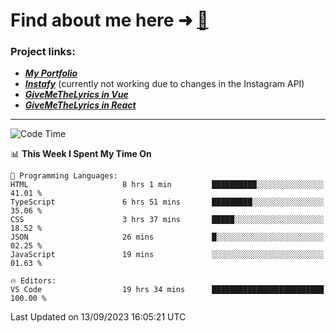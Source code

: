 # Find about me here ➜ [🧑](https://pauabella.dev)

### Project links:
- ***[My Portfolio](https://pauabella.dev)***
- ***[Instafy](https://instafy.me)*** (currently not working due to changes in the Instagram API)
- ***[GiveMeTheLyrics in Vue](https://lyrics.pauabella.dev)***
- ***[GiveMeTheLyrics in React](https://pauabella.dev/GiveMeTheLyrics)***

---
<!--START_SECTION:waka-->
![Code Time](http://img.shields.io/badge/Code%20Time-2%2C440%20hrs%2026%20mins-blue)

📊 **This Week I Spent My Time On** 

```text
💬 Programming Languages: 
HTML                     8 hrs 1 min         ██████████░░░░░░░░░░░░░░░   41.01 % 
TypeScript               6 hrs 51 mins       █████████░░░░░░░░░░░░░░░░   35.06 % 
CSS                      3 hrs 37 mins       █████░░░░░░░░░░░░░░░░░░░░   18.52 % 
JSON                     26 mins             █░░░░░░░░░░░░░░░░░░░░░░░░   02.25 % 
JavaScript               19 mins             ░░░░░░░░░░░░░░░░░░░░░░░░░   01.63 % 

🔥 Editors: 
VS Code                  19 hrs 34 mins      █████████████████████████   100.00 % 
```


 Last Updated on 13/09/2023 16:05:21 UTC
<!--END_SECTION:waka-->
